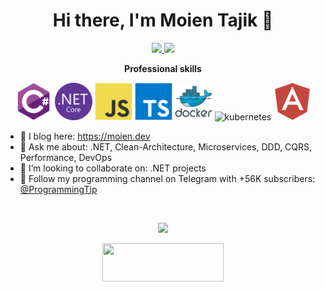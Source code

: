 <h1 align="center">Hi there, I'm Moien Tajik 👋</h1>

<p align="center">
 <a href="https://linkedin.com/in/MoienTajik" target="_blank">
  <img src="https://img.icons8.com/fluent/48/000000/linkedin.png" />
 </a>
  
 <a href="https://twitter.com/MoienTajik" target="_blank">
  <img src="https://img.icons8.com/fluent/48/000000/twitter.png" />
 </a>
</p>

<p align="center"> 
 <strong>
  Professional skills
  </strong>
</p>

<p align="center"> 
  <img src="https://raw.githubusercontent.com/devicons/devicon/master/icons/csharp/csharp-original.svg" alt="csharp" width="60" height="60" />
  <img src="https://raw.githubusercontent.com/devicons/devicon/master/icons/dotnetcore/dotnetcore-original.svg" alt="dotnet" width="60" height="60" />
  <img src="https://raw.githubusercontent.com/devicons/devicon/master/icons/javascript/javascript-original.svg" alt="javascript" width="60" height="60" />
  <img src="https://raw.githubusercontent.com/devicons/devicon/master/icons/typescript/typescript-original.svg" alt="typescript" width="60" height="60" />
  <img src="https://raw.githubusercontent.com/devicons/devicon/master/icons/docker/docker-original-wordmark.svg" alt="docker" width="60" height="60" />
  <img src="https://img.icons8.com/color/48/000000/kubernetes.png" alt="kubernetes" width="43" height="43" />
  <img src="https://raw.githubusercontent.com/devicons/devicon/master/icons/angularjs/angularjs-plain.svg" alt="angular" width="60" height="60" />
</p>

- 📃 I blog here: https://moien.dev
- 💬 Ask me about: .NET, Clean-Architecture, Microservices, DDD, CQRS, Performance, DevOps
- 👯 I’m looking to collaborate on: .NET projects
- 👾 Follow my programming channel on Telegram with +56K subscribers: [@ProgrammingTip](https://t.me/ProgrammingTip)

</br>

<p align="center">
 <a href="#" alt="Moien Tajik's github stats">
  <img src="https://github-readme-stats.vercel.app/api?username=MoienTajik&theme=tokyonight&show_icons=true" />
 </a>
</p>

<p align="center">
 <a href="https://www.buymeacoffee.com/MoienTajik" target="_blank">
  <img src="https://cdn.buymeacoffee.com/buttons/v2/default-orange.png" height="61" width="194" />
 </a>
</p>
